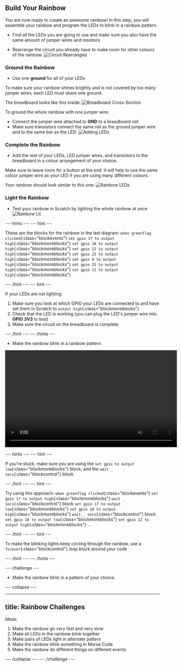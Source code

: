 ## Build Your Rainbow

You are now ready to create an awesome rainbow! In this step, you will assemble your rainbow and program the LEDs to blink in a rainbow pattern.


+ Find all the LEDs you are going to use and make sure you also have the same amount of jumper wires and resistors

+ Rearrange the circuit you already have to make room for other colours of the rainbow.
![Circuit Rearranged](images/oneled.png)


### Ground the Rainbow

+ Use one **ground** for all of your LEDs

To make sure your rainbow shines brightly and is not covered by too many jumper wires, each LED must share one ground.

The breadboard looks like this inside:
![Breadboard Cross-Section](images/breadboardxsection.png)

To ground the whole rainbow with one jumper wire:
+ Connect the jumper wire attached to **GND** to a breadboard *rail*.
+ Make sure transistors connect the same *rail* as the ground jumper wire and to the same *bar* as the LED:
![Adding LEDs](images/twoleds.png)


### Complete the Rainbow

+ Add the rest of your LEDs, LED jumper wires, and transistors to the breadboard in a colour arrangement of your choice.

Make sure to leave room for a button at the end.
It will help to use the same colour jumper wire as your LED if you are using many different colours.

Your rainbow should look similar to this one:
![Rainbow LEDs](images/rainbowleds.png)


### Light the Rainbow

+ Test your rainbow in Scratch by lighting the whole rainbow at once
![Rainbow Lit](images/rainbowlit.png)


--- hints ---
--- hint ---

These are the blocks for the rainbow in the last diagram:
`when greenflag clicked`{:class="blockevents"}
`set gpio 17 to output high`{:class="blockmoreblocks"}
`set gpio 18 to output high`{:class="blockmoreblocks"}
`set gpio 22 to output high`{:class="blockmoreblocks"}
`set gpio 23 to output high`{:class="blockmoreblocks"}
`set gpio 9 to output high`{:class="blockmoreblocks"}
`set gpio 25 to output high`{:class="blockmoreblocks"}
`set gpio 11 to output high`{:class="blockmoreblocks"}

--- /hint ---
--- hint ---

If your LEDs are not lighting:

1) Make sure you look at which GPIO your LEDs are connected to and have set them in Scratch to `output high`{:class="blockmoreblocks"}
2) Check that the LED is working (you can plug the LED's jumper wire into **GPIO 3V3** to test)
3) Make sure the circuit on the breadboard is complete.

--- /hint ---
--- /hints ---

+ Make the rainbow blink in a rainbow pattern

<video width="560" height="315" controls>
<source src="resources/Scratch-GPIO-Pathways-5.mp4" type="video/mp4">
Your browser does not support the video tag, try FireFox or Chrome
</video>

--- hints ---
--- hint ---

If you're stuck, make sure you are using the
`set gpio to output low`{:class="blockmoreblocks"} block, and the
`wait _ secs`{:class="blockcontrol"} block

--- /hint ---
--- hint ---

Try using this approach:
`when greenflag clicked`{:class="blockevents"}
`set gpio 17 to output high`{:class="blockmoreblocks"}
`wait _ secs`{:class="blockcontrol"} block
`set gpio 17 to output low`{:class="blockmoreblocks"}
`set gpio 18 to output high`{:class="blockmoreblocks"}
`wait _ secs`{:class="blockcontrol"} block
`set gpio 18 to output low`{:class="blockmoreblocks"}
`set gpio 22 to output high`{:class="blockmoreblocks"}
...

--- /hint ---
--- hint ---

To make the blinking lights keep circling through the rainbow, use a `forever`{:class="blockcontrol"} loop block around your code

--- /hint ---
--- /hints ---

--- challenge ---

+ Make the rainbow blink in a pattern of your choice.

--- collapse ---

---
title: Rainbow Challenges
---

Ideas:
  1) Make the rainbow go very fast and very slow
  2) Make all LEDs in the rainbow blink together
  3) Make pairs of LEDs light in alternate patters
  4) Make the rainbow blink something in Morse Code
  5) Make the rainbow do different things on different events

--- /collapse ---
--- /challenge ---
